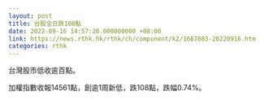 ```yaml
---
layout: post
title: 台股全日跌108點
date: 2022-09-16 14:57:20.000000000 +08:00
link: https://news.rthk.hk/rthk/ch/component/k2/1667083-20220916.htm
categories: rthk
---
```


台灣股市低收逾百點。

加權指數收報14561點，創逾1周新低，跌108點，跌幅0.74%。
